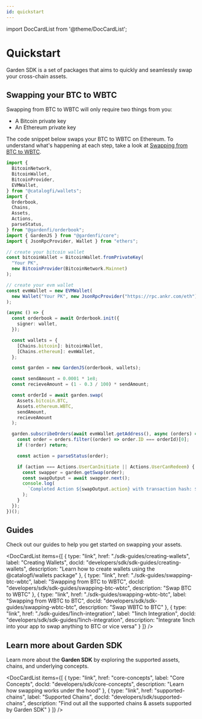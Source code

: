 ```yaml
---
id: quickstart
---
```


import DocCardList from '@theme/DocCardList';

# Quickstart
Garden SDK is a set of packages that aims to quickly and seamlessly swap your cross-chain assets.
## Swapping your BTC to WBTC
Swapping from BTC to WBTC will only require two things from you:
- A Bitcoin private key
- An Ethereum private key

The code snippet below swaps your BTC to WBTC on Ethereum. To understand what's happening at each step, take a look at [Swapping from BTC to WBTC](./sdk-guides/SwappingBtcWbtc.md).

```ts
import {
  BitcoinNetwork,
  BitcoinWallet,
  BitcoinProvider,
  EVMWallet,
} from "@catalogfi/wallets";
import {
  Orderbook,
  Chains,
  Assets,
  Actions,
  parseStatus,
} from "@gardenfi/orderbook";
import { GardenJS } from "@gardenfi/core";
import { JsonRpcProvider, Wallet } from "ethers";

// create your bitcoin wallet
const bitcoinWallet = BitcoinWallet.fromPrivateKey(
  "Your PK",
  new BitcoinProvider(BitcoinNetwork.Mainnet)
);

// create your evm wallet
const evmWallet = new EVMWallet(
  new Wallet("Your PK", new JsonRpcProvider("https://rpc.ankr.com/eth"))
);

(async () => {
  const orderbook = await Orderbook.init({
    signer: wallet,
  });

  const wallets = {
    [Chains.bitcoin]: bitcoinWallet,
    [Chains.ethereum]: evmWallet,
  };

  const garden = new GardenJS(orderbook, wallets);

  const sendAmount = 0.0001 * 1e8;
  const recieveAmount = (1 - 0.3 / 100) * sendAmount;

  const orderId = await garden.swap(
    Assets.bitcoin.BTC,
    Assets.ethereum.WBTC,
    sendAmount,
    recieveAmount
  );

  garden.subscribeOrders(await evmWallet.getAddress(), async (orders) => {
    const order = orders.filter((order) => order.ID === orderId)[0];
    if (!order) return;

    const action = parseStatus(order);

    if (action === Actions.UserCanInitiate || Actions.UserCanRedeem) {
      const swapper = garden.getSwap(order);
      const swapOutput = await swapper.next();
      console.log(
        `Completed Action ${swapOutput.action} with transaction hash: ${swapOutput.output}`
      );
    }
  });
})();
```

## Guides
Check out our guides to help you get started on swapping your assets.

<DocCardList
    items={[
        {
            type: "link",
            href: "./sdk-guides/creating-wallets",
            label: "Creating Wallets",
            docId: "developers/sdk/sdk-guides/creating-wallets",
            description: "Learn how to create wallets using the @catalogfi/wallets package"
        },
        {
            type: "link",
            href: "./sdk-guides/swapping-btc-wbtc",
            label: "Swapping from BTC to WBTC",
            docId: "developers/sdk/sdk-guides/swapping-btc-wbtc",
            description: "Swap BTC to WBTC"
        },
        {
            type: "link",
            href: "./sdk-guides/swapping-wbtc-btc",
            label: "Swapping from WBTC to BTC",
            docId: "developers/sdk/sdk-guides/swapping-wbtc-btc",
            description: "Swap WBTC to BTC"
        },
        {
            type: "link",
            href: "./sdk-guides/1inch-integration",
            label: "1inch Integration",
            docId: "developers/sdk/sdk-guides/1inch-integration",
            description: "Integrate 1inch into your app to swap anything to BTC or vice versa"
        }
    ]}
/>


## Learn more about Garden SDK
Learn more about the **Garden SDK** by exploring the supported assets, chains, and underlying concepts.

<DocCardList
    items={[
        {
            type: "link",
            href: "core-concepts",
            label: "Core Concepts",
            docId: "developers/sdk/core-concepts",
            description: "Learn how swapping works under the hood"
        },
        {
            type: "link",
            href: "supported-chains",
            label: "Supported Chains",
            docId: "developers/sdk/supported-chains",
            description: "Find out all the supported chains & assets supported by Garden SDK"
        }
    ]}
/>